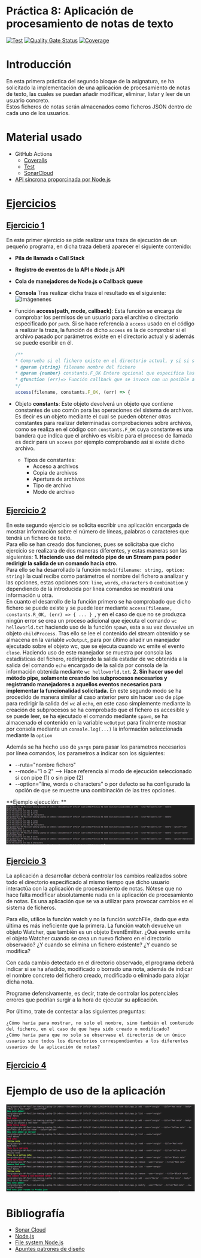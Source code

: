 # Práctica 8: Aplicación de procesamiento de notas de texto
[![Test](https://github.com/ULL-ESIT-INF-DSI-2021/ull-esit-inf-dsi-20-21-prct09-async-fs-process-sergiolbd/actions/workflows/node.js.yml/badge.svg?branch=master)](https://github.com/ULL-ESIT-INF-DSI-2021/ull-esit-inf-dsi-20-21-prct09-async-fs-process-sergiolbd/actions/workflows/node.js.yml)
[![Quality Gate Status](https://sonarcloud.io/api/project_badges/measure?project=ULL-ESIT-INF-DSI-2021_ull-esit-inf-dsi-20-21-prct08-filesystem-notes-app-sergiolbd&metric=alert_status)](https://sonarcloud.io/dashboard?id=ULL-ESIT-INF-DSI-2021_ull-esit-inf-dsi-20-21-prct08-filesystem-notes-app-sergiolbd)
[![Coverage](https://sonarcloud.io/api/project_badges/measure?project=ULL-ESIT-INF-DSI-2021_ull-esit-inf-dsi-20-21-prct08-filesystem-notes-app-sergiolbd&metric=coverage)](https://sonarcloud.io/dashboard?id=ULL-ESIT-INF-DSI-2021_ull-esit-inf-dsi-20-21-prct08-filesystem-notes-app-sergiolbd)

# Introducción
En esta primera práctica del segundo bloque de la asignatura, se ha solicitado la implementación de una aplicación de procesamiento de notas de texto, las cuales se puedan añadir modificar, eliminar, listar y leer de un usuario concreto.  
Estos ficheros de notas serán almacenados como ficheros JSON dentro de cada uno de los usuarios.  

# Material usado
* GitHub Actions
  * [Coveralls](https://sonarcloud.io/dashboard?id=ULL-ESIT-INF-DSI-2021_ull-esit-inf-dsi-20-21-prct08-filesystem-notes-app-sergiolbd)
  * [Test](https://github.com/ULL-ESIT-INF-DSI-2021/ull-esit-inf-dsi-20-21-prct08-filesystem-notes-app-sergiolbd/actions/workflows/node.js.yml)
  * [SonarCloud](https://sonarcloud.io/dashboard?id=ULL-ESIT-INF-DSI-2021_ull-esit-inf-dsi-20-21-prct08-filesystem-notes-app-sergiolbd)
* [API síncrona proporcinada por Node.js](https://nodejs.org/dist/latest-v15.x/docs/api/fs.html#fs_synchronous_api)

# [Ejercicios](src/)
## [Ejercicio 1](src/ejercicio1.ts)
  En este primer ejercicio se pide realizar una traza de ejecución de un pequeño programa, en dicha traza deberá aparecer el siguiente contenido:  
  * **Pila de llamada o Call Stack**
  * **Registro de eventos de la API o Node.js API**
  * **Cola de manejadores de Node.js o Callback queue**
  * **Consola**
  Tras realizar dicha traza el resultado es el siguiente: 
  ![Imágenenes]()


  * Función **access(path, mode, callback)**: 
    Esta función se encarga de comprobar los permisos de un usuario para el archivo o directorio especificado por `path`. 
    Si se hace referencia a `access` usado en el código a realizar la traza, la función de dicho `access` es la de comprobar si el archivo pasado por parámetros existe en el directorio actual y si además se puede escribir en él.
    ```typescript
    /**
    * Comprueba si el fichero existe en el directorio actual, y si si se puede escribir en el
    * @param {string} filename nombre del fichero 
    * @param {number} constants.F_OK Entero opcional que especifica las comprobaciones de accesibilidad a realizar
    * @function (err)=> Función callback que se invoca con un posible argumento de error
    */
    access(filename, constants.F_OK, (err) => {
    ```
  * Objeto **constants**: 
  Este objeto devolverá un objeto que contiene constantes de uso común para las operaciones del sistema de archivos.
  Es decir es un objeto mediante el cual se pueden obtener otras constantes para realizar determinadas comprobaciones sobre archivos, como se realiza en el código con `constants.F_OK` cuya constante es una bandera que indica que el archivo es visible para el proceso de llamada es decir para un `access` por ejemplo comprobando asi si existe dicho archivo.
    * Tipos de constantes: 
      * Acceso a archivos
      * Copia de archivos
      * Apertura de archivos
      * Tipo de archivo
      * Modo de archivo

## [Ejercicio 2](src/ejercicio1.ts)
  En este segundo ejercicio se solicita escribir una aplicación encargada de mostrar información sobre el número de líneas, palabras o caracteres que tendrá un fichero de texto.  
  Para ello se han creado dos funciones, pues se solicitaba que dicho ejercicio se realizara de dos maneras diferentes, y estas maneras son las siguientes: 
    **1. Haciendo uso del método pipe de un Stream para poder redirigir la salida de un comando hacia otro.**  
    Para ello se ha desarrollado la función `mode1(filename: string, option: string)` la cual recibe como parámetros el nombre del fichero a analizar y las opciones, estas opciones son: `line`, `words`, `characters` o `combination` y dependiendo de la introducida por linea comandos se mostrará una información u otra.  
    En cuanto el desarrollo de la función primero se ha comprobado que dicho fichero se puede existe y se puede leer mediante `access(filename, constants.R_OK, (err) => { ... } `, y en el caso de que no se produzca ningún error se crea un proceso adicional que ejecuta el comando `wc helloworld.txt` haciendo uso de la función `spawn`, esta a su vez devuelve un objeto `childProcess`. Tras ello se lee el contenido del stream obtenido y se almacena en la variable `wcOutput`, para por último añadir un manejador ejecutado sobre el objeto wc, que se ejecuta cuando wc emite el evento `close`. Haciendo uso de este manejador se muestra por consola las estadísticas del fichero, redirigiendo la salida estadar de wc obtenida a la salida del comando `echo` encargado de la salida por consola de la información obtenida mediante `wc helloworld.txt`.
    **2. Sin hacer uso del método pipe, solamente creando los subprocesos necesarios y registrando manejadores a aquellos eventos necesarios para implementar la funcionalidad solicitada.**
    En este segundo modo se ha procedido de manera similar al caso anterior pero sin hacer uso de `pipe` para redirigir la salida del `wc` al `echo`, en este caso simplemente mediante la creación de subprocesos se ha comprobado que el fichero es accesible y se puede leer, se ha ejecutado el comando mediante `spawn`, se ha almacenado el contenido en la variable `wcOutput` para finalmente mostrar por consola mediante un `console.log(...)` la información seleccionada mediante la `option` 

  Además se ha hecho uso de `yargs` para pasar los parametros necesarios por línea comandos, los parametros a indicar son los siguientes: 
  * --ruta="nombre fichero"
  * --mode="1 o 2" --> Hace referencia al modo de ejecución seleccionado si con pipe (1) o sin pipe (2)
  * --option="line, words o characters" o por defecto se ha configurado la opción de que se muestre una combinación de las tres opciones. 

  **Ejemplo ejecución: **
  ![Prueba](media/Pruebaejercicio2.png)
  
## [Ejercicio 3](src/ejercicio1.ts)

  La aplicación a desarrollar deberá controlar los cambios realizados sobre todo el directorio especificado al mismo tiempo que dicho usuario interactúa con la aplicación de procesamiento de notas. Nótese que no hace falta modificar absolutamente nada en la aplicación de procesamiento de notas. Es una aplicación que se va a utilizar para provocar cambios en el sistema de ficheros.

Para ello, utilice la función watch y no la función watchFile, dado que esta última es más ineficiente que la primera. La función watch devuelve un objeto Watcher, que también es un objeto EventEmitter. ¿Qué evento emite el objeto Watcher cuando se crea un nuevo fichero en el directorio observado? ¿Y cuando se elimina un fichero existente? ¿Y cuando se modifica?

Con cada cambio detectado en el directorio observado, el programa deberá indicar si se ha añadido, modificado o borrado una nota, además de indicar el nombre concreto del fichero creado, modificado o eliminado para alojar dicha nota.

Programe defensivamente, es decir, trate de controlar los potenciales errores que podrían surgir a la hora de ejecutar su aplicación.

Por último, trate de contestar a las siguientes preguntas:

    ¿Cómo haría para mostrar, no solo el nombre, sino también el contenido del fichero, en el caso de que haya sido creado o modificado?
    ¿Cómo haría para que no solo se observase el directorio de un único usuario sino todos los directorios correspondientes a los diferentes usuarios de la aplicación de notas?

## [Ejercicio 4](src/ejercicio1.ts)





# Ejemplo de uso de la aplicación  
![Ejemplo uso](media/EjemploUso.png)  

# Bibliografía
* [Sonar Cloud](https://sonarcloud.io/projects)
* [Node.js](https://nodejs.org/es/)
* [File system Node.js](https://nodejs.org/dist/latest-v16.x/docs/api/fs.html)
* [Apuntes patrones de diseño](https://ull-esit-inf-dsi-2021.github.io/typescript-theory/typescript-patterns.html#singleton)







